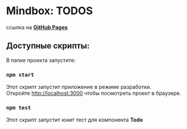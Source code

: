 # Mindbox: TODOS

ссылка на [**GitHub Pages**](https://vkharlakov.github.io/mindbox-vkharlakov/)

## Доступные скрипты:

В папке проекта запустите:

### `npm start`

Этот скрипт запустит приложение в режиме разработки.\
Откройте [http://localhost:3000](http://localhost:3000) чтобы посмотреть проект в браузере.

### `npm test`

Этот скрипт запустит юнит тест для компонента **Todo**
